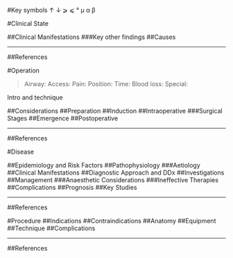 #Key symbols
↑
↓
⩾
⩽
°
μ
α
β

#Clinical State

##Clinical Manifestations
###Key other findings
##Causes


---

##References


#Operation

>Airway: 
>Access: 
>Pain: 
>Position:
>Time: 
>Blood loss:
>Special:

Intro and technique

##Considerations
##Preparation
##Induction
##Intraoperative
###Surgical Stages
##Emergence
##Postoperative

---
##References



#Disease

##Epidemiology and Risk Factors
##Pathophysiology
###Aetiology
##Clinical Manifestations
##Diagnostic Approach and DDx
##Investigations
##Management
###Anaesthetic Considerations
###Ineffective Therapies
##Complications
##Prognosis
##Key Studies

---
##References



#Procedure
##Indications
##Contraindications
##Anatomy
##Equipment
##Technique
##Complications

---
##References